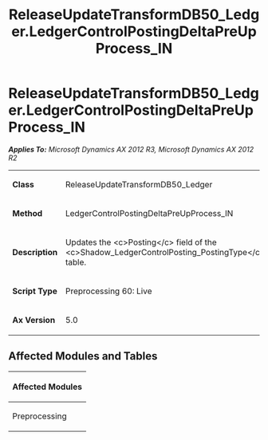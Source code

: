 ﻿---
title: ReleaseUpdateTransformDB50_Ledger.LedgerControlPostingDeltaPreUpProcess_IN
TOCTitle: ReleaseUpdateTransformDB50_Ledger.LedgerControlPostingDeltaPreUpProcess_IN
ms:assetid: 398c04cb-9762-aec6-4bf3-a602140e8032
ms:mtpsurl: https://msdn.microsoft.com/en-us/library/JJ685238(v=AX.60)
ms:contentKeyID: 49707690
ms.date: 05/18/2015
mtps_version: v=AX.60
---

# ReleaseUpdateTransformDB50\_Ledger.LedgerControlPostingDeltaPreUpProcess\_IN 


_**Applies To:** Microsoft Dynamics AX 2012 R3, Microsoft Dynamics AX 2012 R2_

<table>
<colgroup>
<col style="width: 50%" />
<col style="width: 50%" />
</colgroup>
<tbody>
<tr class="odd">
<td><p><strong>Class</strong></p></td>
<td><p>ReleaseUpdateTransformDB50_Ledger</p></td>
</tr>
<tr class="even">
<td><p><strong>Method</strong></p></td>
<td><p>LedgerControlPostingDeltaPreUpProcess_IN</p></td>
</tr>
<tr class="odd">
<td><p><strong>Description</strong></p></td>
<td><p>Updates the &lt;c&gt;Posting&lt;/c&gt; field of the &lt;c&gt;Shadow_LedgerControlPosting_PostingType&lt;/c&gt; table.</p></td>
</tr>
<tr class="even">
<td><p><strong>Script Type</strong></p></td>
<td><p>Preprocessing 60: Live</p></td>
</tr>
<tr class="odd">
<td><p><strong>Ax Version</strong></p></td>
<td><p>5.0</p></td>
</tr>
</tbody>
</table>


## Affected Modules and Tables

<table>
<colgroup>
<col style="width: 100%" />
</colgroup>
<thead>
<tr class="header">
<th><p>Affected Modules</p></th>
</tr>
</thead>
<tbody>
<tr class="odd">
<td><p>Preprocessing</p></td>
</tr>
</tbody>
</table>

  


